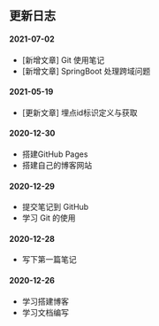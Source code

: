 ## 更新日志

#### 2021-07-02
- [新增文章] Git 使用笔记
- [新增文章] SpringBoot 处理跨域问题

#### 2021-05-19
- [更新文章] 埋点id标识定义与获取

#### 2020-12-30
- 搭建GitHub Pages
- 搭建自己的博客网站

#### 2020-12-29
- 提交笔记到 GitHub 
- 学习 Git 的使用

#### 2020-12-28
- 写下第一篇笔记

#### 2020-12-26
- 学习搭建博客
- 学习文档编写
